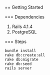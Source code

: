 
== Getting Started

=== Dependencies
1. Rails 4.1.4
1. PostgreSQL

=== Steps

    bundle install
    rake db:create:all
    rake db:migrate
    rake db:seed
    rails server
